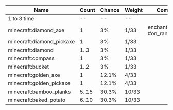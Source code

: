 | Name                      | Count | Chance | Weight | Comment                       |
| ------------------------- | ----- | ------ | ------ | ----------------------------- |
| 1 to 3 time               |    -- |     -- |     -- |                               |
| minecraft:diamond_axe     |     1 |     3% |   1/33 | enchantments: #on_random_loot |
| minecraft:diamond_pickaxe |     1 |     3% |   1/33 |                               |
| minecraft:diamond         |  1..3 |     3% |   1/33 |                               |
| minecraft:compass         |     1 |     3% |   1/33 |                               |
| minecraft:bucket          |  1..2 |     3% |   1/33 |                               |
| minecraft:golden_axe      |     1 |  12.1% |   4/33 |                               |
| minecraft:golden_pickaxe  |     1 |  12.1% |   4/33 |                               |
| minecraft:bamboo_planks   | 5..15 |  30.3% |  10/33 |                               |
| minecraft:baked_potato    | 6..10 |  30.3% |  10/33 |                               |
